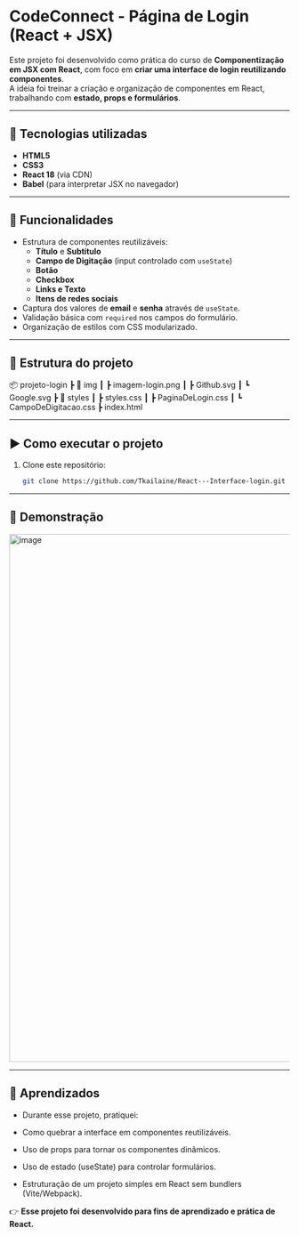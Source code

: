 # CodeConnect - Página de Login (React + JSX)

Este projeto foi desenvolvido como prática do curso de **Componentização em JSX com React**, com foco em **criar uma interface de login reutilizando componentes**.  
A ideia foi treinar a criação e organização de componentes em React, trabalhando com **estado, props e formulários**.

---

## 🚀 Tecnologias utilizadas
- **HTML5**  
- **CSS3**  
- **React 18** (via CDN)  
- **Babel** (para interpretar JSX no navegador)  

---

## 🎯 Funcionalidades
- Estrutura de componentes reutilizáveis:
  - **Título** e **Subtítulo**  
  - **Campo de Digitação** (input controlado com `useState`)  
  - **Botão**  
  - **Checkbox**  
  - **Links e Texto**  
  - **Itens de redes sociais**  
- Captura dos valores de **email** e **senha** através de `useState`.  
- Validação básica com `required` nos campos do formulário.  
- Organização de estilos com CSS modularizado.

---

## 📂 Estrutura do projeto
📦 projeto-login
┣ 📂 img
┃ ┣ imagem-login.png
┃ ┣ Github.svg
┃ ┗ Google.svg
┣ 📂 styles
┃ ┣ styles.css
┃ ┣ PaginaDeLogin.css
┃ ┗ CampoDeDigitacao.css
┣ index.html

---

## ▶️ Como executar o projeto
1. Clone este repositório:  
   ```bash
   git clone https://github.com/Tkailaine/React---Interface-login.git
---

## 📸 Demonstração
<img width="1920" height="949" alt="image" src="https://github.com/user-attachments/assets/07113826-5c92-4b1f-af11-db6b8e32452d" />

---

## 📝 Aprendizados

- Durante esse projeto, pratiquei:

- Como quebrar a interface em componentes reutilizáveis.

- Uso de props para tornar os componentes dinâmicos.

- Uso de estado (useState) para controlar formulários.

- Estruturação de um projeto simples em React sem bundlers (Vite/Webpack).

👉 **Esse projeto foi desenvolvido para fins de aprendizado e prática de React.**

